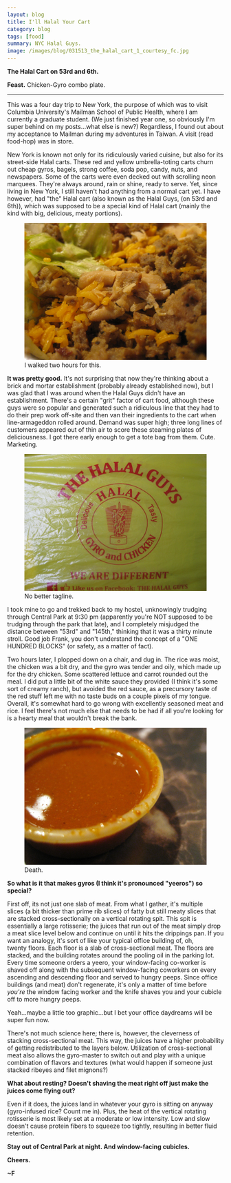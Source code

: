 ```yaml
---
layout: blog
title: I'll Halal Your Cart
category: blog
tags: [food]  
summary: NYC Halal Guys.
image: /images/blog/031513_the_halal_cart_1_courtesy_fc.jpg
---
```


**The Halal Cart on 53rd and 6th.**

**Feast.** Chicken-Gyro combo plate.

---

This was a four day trip to New York, the purpose of which was to visit Columbia University's Mailman School of Public Health, where I am currently a graduate student. (We just finished year one, so obviously I'm super behind on my posts...what else is new?) Regardless, I found out about my acceptance to Mailman during my adventures in Taiwan. A visit (read food-hop) was in store.

New York is known not only for its ridiculously varied cuisine, but also for its street-side Halal carts. These red and yellow umbrella-toting carts churn out cheap gyros, bagels, strong coffee, soda pop, candy, nuts, and newspapers. Some of the carts were even decked out with scrolling neon marquees. They're always around, rain or shine, ready to serve. Yet, since living in New York, I still haven't had anything from a normal cart yet. I have however, had "the" Halal cart (also known as the Halal Guys, (on 53rd and 6th)), which was supposed to be a special kind of Halal cart (mainly the kind with big, delicious, meaty portions).

<figure>
    <img src="/images/blog/031513_the_halal_cart_1_courtesy_fc.jpg"></img>
    <figcaption>I walked two hours for this.</figcaption>
</figure>

**It was pretty good.** It's not surprising that now they're thinking about a brick and mortar establishment (probably already established now), but I was glad that I was around when the Halal Guys didn't have an establishment. There's a certain "grit" factor of cart food, although these guys were so popular and generated such a ridiculous line that they had to do their prep work off-site and then van their ingredients to the cart when line-armageddon rolled around. Demand was super high; three long lines of customers appeared out of thin air to score these steaming plates of deliciousness. I got there early enough to get a tote bag from them. Cute. Marketing.

<figure>
    <img src="/images/blog/031513_the_halal_cart_2_courtesy_fc.jpg"></img>
    <figcaption>No better tagline.</figcaption>
</figure>

I took mine to go and trekked back to my hostel, unknowingly trudging through Central Park at 9:30 pm (apparently you're NOT supposed to be trudging through the park that late), and I completely misjudged the distance between "53rd" and "145th," thinking that it was a thirty minute stroll. Good job Frank, you don't understand the concept of a "ONE HUNDRED BLOCKS" (or safety, as a matter of fact).

Two hours later, I plopped down on a chair, and dug in. The rice was moist, the chicken was a bit dry, and the gyro was tender and oily, which made up for the dry chicken. Some scattered lettuce and carrot rounded out the meal. I did put a little bit of the white sauce they provided (I think it's some sort of creamy ranch), but avoided the red sauce, as a precursory taste of the red stuff left me with no taste buds on a couple pixels of my tongue. Overall, it's somewhat hard to go wrong with excellently seasoned meat and rice. I feel there's not much else that needs to be had if all you're looking for is a hearty meal that wouldn't break the bank.

<figure>
    <img src="/images/blog/031513_the_halal_cart_3_courtesy_fc.jpg"></img>
    <figcaption>Death.</figcaption>
</figure>

**So what is it that makes gyros (I think it's pronounced "yeeros") so special?**

First off, its not just one slab of meat. From what I gather, it's multiple slices (a bit thicker than prime rib slices) of fatty but still meaty slices that are stacked cross-sectionally on a vertical rotating spit. This spit is essentially a large rotisserie; the juices that run out of the meat simply drop a meat slice level below and continue on until it hits the drippings pan. If you want an analogy, it's sort of like your typical office building of, oh, twenty floors. Each floor is a slab of cross-sectional meat. The floors are stacked, and the building rotates around the pooling oil in the parking lot. Every time someone orders a yeero, your window-facing co-worker is shaved off along with the subsequent window-facing coworkers on every ascending and descending floor and served to hungry peeps. Since office buildings (and meat) don't regenerate, it's only a matter of time before *you're* the window facing worker and the knife shaves you and your cubicle off to more hungry peeps.

Yeah...maybe a little too graphic...but I bet your office daydreams will be super fun now.

There's not much science here; there is, however, the cleverness of stacking cross-sectional meat. This way, the juices have a higher probability of getting redistributed to the layers below. Utilization of cross-sectional meat also allows the gyro-master to switch out and play with a unique combination of flavors and textures (what would happen if someone just stacked ribeyes and filet mignons?)

**What about resting? Doesn't shaving the meat right off just make the juices come flying out?**

Even if it does, the juices land in whatever your gyro is sitting on anyway (gyro-infused rice? Count me in). Plus, the heat of the vertical rotating rotisserie is most likely set at a moderate or low intensity. Low and slow doesn't cause protein fibers to squeeze too tightly, resulting in better fluid retention.

**Stay out of Central Park at night. And window-facing cubicles.**

**Cheers.**

**~F**


